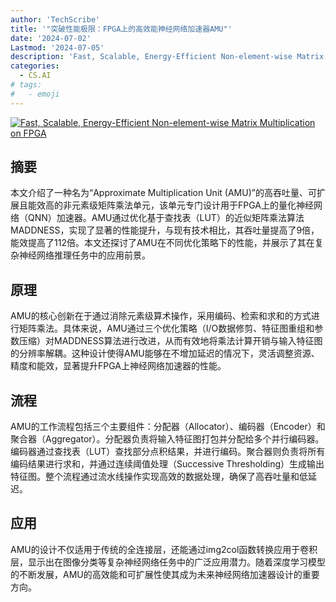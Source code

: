 ```yaml
---
author: 'TechScribe'
title: '"突破性能极限：FPGA上的高效能神经网络加速器AMU"'
date: '2024-07-02'
Lastmod: '2024-07-05'
description: 'Fast, Scalable, Energy-Efficient Non-element-wise Matrix Multiplication on FPGA'
categories:
  - CS.AI
# tags:
#   - emoji
---
```


[![Fast, Scalable, Energy-Efficient Non-element-wise Matrix Multiplication on FPGA](https://arxiv-research-1301205113.cos.ap-guangzhou.myqcloud.com/images/2407.02362v1.pdf_0.jpg)](https://arxiv.org/abs/2407.02362v1)

## 摘要

本文介绍了一种名为“Approximate Multiplication Unit (AMU)”的高吞吐量、可扩展且能效高的非元素级矩阵乘法单元，该单元专门设计用于FPGA上的量化神经网络（QNN）加速器。AMU通过优化基于查找表（LUT）的近似矩阵乘法算法MADDNESS，实现了显著的性能提升，与现有技术相比，其吞吐量提高了9倍，能效提高了112倍。本文还探讨了AMU在不同优化策略下的性能，并展示了其在复杂神经网络推理任务中的应用前景。<!--more-->

## 原理

AMU的核心创新在于通过消除元素级算术操作，采用编码、检索和求和的方式进行矩阵乘法。具体来说，AMU通过三个优化策略（I/O数据修剪、特征图重组和参数压缩）对MADDNESS算法进行改进，从而有效地将乘法计算开销与输入特征图的分辨率解耦。这种设计使得AMU能够在不增加延迟的情况下，灵活调整资源、精度和能效，显著提升FPGA上神经网络加速器的性能。

## 流程

AMU的工作流程包括三个主要组件：分配器（Allocator）、编码器（Encoder）和聚合器（Aggregator）。分配器负责将输入特征图打包并分配给多个并行编码器。编码器通过查找表（LUT）查找部分点积结果，并进行编码。聚合器则负责将所有编码结果进行求和，并通过连续阈值处理（Successive Thresholding）生成输出特征图。整个流程通过流水线操作实现高效的数据处理，确保了高吞吐量和低延迟。

## 应用

AMU的设计不仅适用于传统的全连接层，还能通过img2col函数转换应用于卷积层，显示出在图像分类等复杂神经网络任务中的广泛应用潜力。随着深度学习模型的不断发展，AMU的高效能和可扩展性使其成为未来神经网络加速器设计的重要方向。